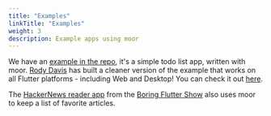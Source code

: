 ```yaml
---
title: "Examples"
linkTitle: "Examples"
weight: 3
description: Example apps using moor
---
```



We have an [example in the repo](https://github.com/simolus3/moor/tree/master/moor_flutter/example), it's a simple todo list app,
written with moor. [Rody Davis](https://github.com/rodydavis) has built a cleaner version of the example that works on all
Flutter platforms - including Web and Desktop! You can check it out [here](https://github.com/rodydavis/moor_shared).

The [HackerNews reader app](https://github.com/filiph/hn_app) from the [Boring Flutter Show](https://www.youtube.com/playlist?list=PLjxrf2q8roU3ahJVrSgAnPjzkpGmL9Czl) also uses moor to keep a list of favorite articles.
